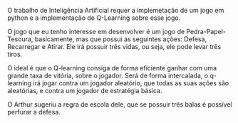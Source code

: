 O trabalho de Inteligência Artificial requer a implemetação de um jogo em python e a implementação de Q-Learning sobre esse jogo.

O jogo que eu tenho interesse em desenvolver é um jogo de Pedra-Papel-Tesoura, basicamente, mas que possui as seguintes ações: Defesa, Recarregar e Atirar. Ele irá possuir três vidas, ou seja, ele pode levar três tiros.

O ideal é que o Q-learning consiga de forma eficiente ganhar com uma grande taxa de vitória, sobre o jogador. Será de forma intercalada, o q-learning irá jogar contra um jogador aleatório, que todas as suas ações são aleatórias, e contra um jogador de estratégia básica.

O Arthur sugeriu a regra de escola dele, que se possuir três balas é possível perfurar a defesa.
